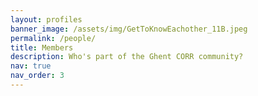 ```yaml
---
layout: profiles
banner_image: /assets/img/GetToKnowEachother_11B.jpeg
permalink: /people/
title: Members
description: Who's part of the Ghent CORR community?
nav: true
nav_order: 3
---
```

